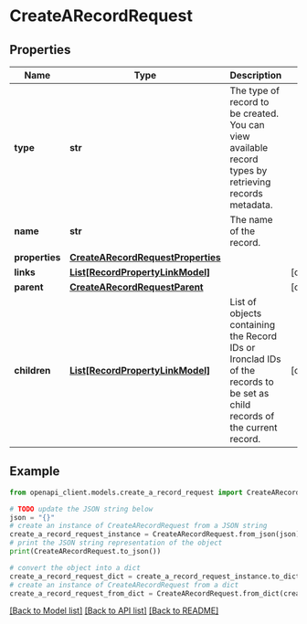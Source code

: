 # CreateARecordRequest


## Properties

Name | Type | Description | Notes
------------ | ------------- | ------------- | -------------
**type** | **str** | The type of record to be created. You can view available record types by retrieving records metadata. | 
**name** | **str** | The name of the record. | 
**properties** | [**CreateARecordRequestProperties**](CreateARecordRequestProperties.md) |  | 
**links** | [**List[RecordPropertyLinkModel]**](RecordPropertyLinkModel.md) |  | [optional] 
**parent** | [**CreateARecordRequestParent**](CreateARecordRequestParent.md) |  | [optional] 
**children** | [**List[RecordPropertyLinkModel]**](RecordPropertyLinkModel.md) | List of objects containing the Record IDs or Ironclad IDs of the records to be set as child records of the current record. | [optional] 

## Example

```python
from openapi_client.models.create_a_record_request import CreateARecordRequest

# TODO update the JSON string below
json = "{}"
# create an instance of CreateARecordRequest from a JSON string
create_a_record_request_instance = CreateARecordRequest.from_json(json)
# print the JSON string representation of the object
print(CreateARecordRequest.to_json())

# convert the object into a dict
create_a_record_request_dict = create_a_record_request_instance.to_dict()
# create an instance of CreateARecordRequest from a dict
create_a_record_request_from_dict = CreateARecordRequest.from_dict(create_a_record_request_dict)
```
[[Back to Model list]](../README.md#documentation-for-models) [[Back to API list]](../README.md#documentation-for-api-endpoints) [[Back to README]](../README.md)


